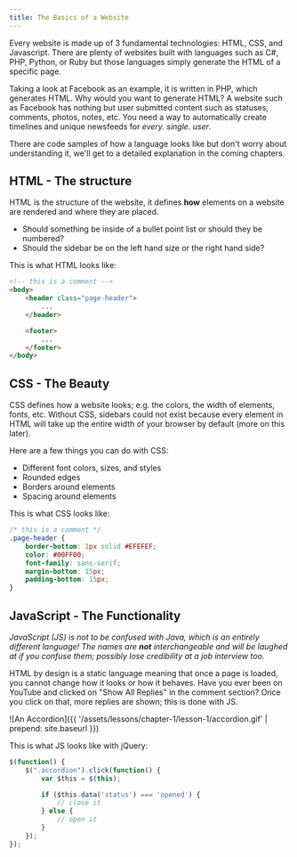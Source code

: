 ```yaml
---
title: The Basics of a Website
---
```


Every website is made up of 3 fundamental technologies: HTML, CSS, and Javascript. There are plenty of websites built with languages such as C#, PHP, Python, or Ruby but those languages simply generate the HTML of a specific page.

Taking a look at Facebook as an example, it is written in PHP, which generates HTML. Why would you want to generate HTML? A website such as Facebook has nothing but user submitted content such as statuses, comments, photos, notes, etc. You need a way to automatically create timelines and unique newsfeeds for *every. single. user*.

There are code samples of how a language looks like but don't worry about understanding it, we'll get to a detailed explanation in the coming chapters.

## HTML - The structure

HTML is the structure of the website, it defines **how** elements on a website are rendered and where they are placed.

- Should something be inside of a bullet point list or should they be numbered?
- Should the sidebar be on the left hand size or the right hand side?

This is what HTML looks like:

```html
<!-- this is a comment -->
<body>
    <header class="page-header">
        ...
    </header>

    <footer>
        ...
    </footer>
</body>
```

## CSS - The Beauty

CSS defines how a website looks; e.g. the colors, the width of elements, fonts, etc. Without CSS, sidebars could not exist because every element in HTML will take up the entire width of your browser by default  (more on this later).

Here are a few things you can do with CSS:

- Different font colors, sizes, and styles
- Rounded edges
- Borders around elements
- Spacing around elements

This is what CSS looks like:

```css
/* this is a comment */
.page-header {
    border-bottom: 1px solid #EFEFEF;
    color: #00FF00;
    font-family: sans-serif;
    margin-bottom: 15px;
    padding-bottom: 15px;
}
```

## JavaScript - The Functionality

_JavaScript (JS) is not to be confused with Java, which is an entirely different language! The names are **not** interchangeable and will be laughed at if you confuse them; possibly lose credibility at a job interview too._

HTML by design is a static language meaning that once a page is loaded, you cannot change how it looks or how it behaves. Have you ever been on YouTube and clicked on "Show All Replies" in the comment section? Once you click on that, more replies are shown; this is done with JS.

![An Accordion]({{ '/assets/lessons/chapter-1/lesson-1/accordion.gif' | prepend: site.baseurl }})

This is what JS looks like with jQuery:

```js
$(function() {
    $(".accordion").click(function() {
        var $this = $(this);

        if ($this.data('status') === 'opened') {
            // close it
        } else {
            // open it
        }
    });
});
```